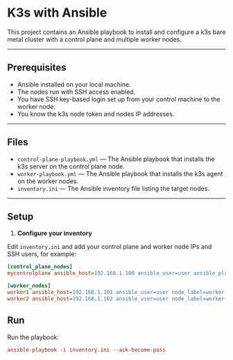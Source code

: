 # K3s with Ansible

This project contains an Ansible playbook to install and configure a k3s bare metal cluster with a control plane and multiple worker nodes.

---

## Prerequisites

- Ansible installed on your local machine.
- The nodes run with SSH access enabled.
- You have SSH key-based login set up from your control machine to the worker node.
- You know the k3s node token and nodes IP addresses.

---

## Files

- `control-plane-playbook.yml` — The Ansible playbook that installs the k3s server on the control plane node.
- `worker-playbook.yml` — The Ansible playbook that installs the k3s agent on the worker nodes.
- `inventory.ini` — The Ansible inventory file listing the target nodes.

---

## Setup

1. **Configure your inventory**

Edit `inventory.ini` and add your control plane and worker node IPs and SSH users, for example:

```ini
[control_plane_nodes]
mycontrolplane ansible_host=192.168.1.100 ansible_user=user ansible_playbook=control-plane-playbook.yml

[worker_nodes]
worker1 ansible_host=192.168.1.101 ansible_user=user node_label=worker-1 ansible_playbook=worker-playbook.yml
worker2 ansible_host=192.168.1.102 ansible_user=user node_label=worker-2 ansible_playbook=worker-playbook.yml
```

## Run

Run the playbook:

```ini
ansible-playbook -i inventory.ini --ask-become-pass
```